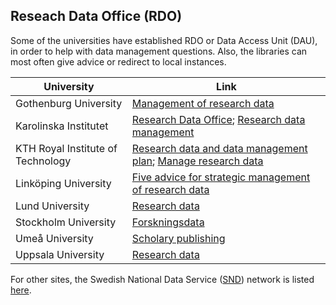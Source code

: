 ## Reseach Data Office (RDO)

Some of the universities have established RDO or Data Access Unit (DAU), in order to help with data management questions. Also, the libraries can most often give advice or redirect to local instances. 

| University                         | Link            |
| ---------------------------------- | --------------------------------- |
| Gothenburg University              | [Management of research data](https://medarbetarportalen.gu.se/service-stod/hantering-av-forskningsdata/?languageId=100001&skipSSOCheck=true)|
| Karolinska Institutet              | [Research Data Office](https://staff.ki.se/research-data-office-rdo); [Research data management](https://staff.ki.se/research-data-management?_ga=2.74442130.1428975605.1576491607-567706208.1540895613)                                |
| KTH Royal Institute of Technology  | [Research data and data management plan](https://medarbetarportalen.gu.se/service-stod/hantering-av-forskningsdata/?languageId=100001&skipSSOCheck=true&referer=https%3A%2F%2Fwww.google.com%2F); [Manage research data](https://www.kth.se/en/biblioteket/publicera-analysera/hantera-forskningsdata/forskningsdata-och-datahanteringsplan-1.861126)                 |
| Linköping University               | [Five advice for strategic management of research data](http://www.ep.liu.se/authorinf/dataset.en.asp)|
| Lund University                    | [Research data](https://www.ub.lu.se/en/publish/research-data)                  |
| Stockholm University               | [Forskningsdata](https://www.su.se/medarbetare/r%C3%A5d-st%C3%B6d/forskning/forskningsdata)                |                                
| Umeå University                    | [Scholary publishing](https://www.umu.se/en/library/publish/)                        |
| Uppsala University                 | [Research data](https://mp.uu.se/en/web/info/forska/forskningsdata) |

For other sites, the Swedish National Data Service ([SND](https://snd.gu.se/en)) network is listed [here](https://snd.gu.se/en/about-us/snd-network).